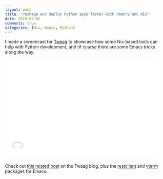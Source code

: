 ```yaml
---
layout: post
title: "Package and deploy Python apps faster with Poetry and Nix"
date: 2020-09-02
comments: true
categories: [Nix, Emacs, Python]
---
```


I made a screencast for [Tweag](https://tweag.io) to showcase how some
Nix-based tools can help with Python development, and of course there
are some Emacs tricks along the way.

<!--more-->

<div style="position: relative; padding: 30px 0 56.25% 0; height: 0; overflow: hidden; margin-bottom:2em;">
<iframe style="position:absolute;top:0;left:0;width:100%;height:100%" src="//www.youtube.com/embed/TbIHRHy7_JM" frameborder="0" allowfullscreen></iframe>
</div>

Check out [this related
post](https://www.tweag.io/blog/2020-08-12-poetry2nix/) on the Tweag
blog, plus the [restclient](https://github.com/pashky/restclient.el)
and [vterm](https://github.com/akermu/emacs-libvterm) packages for
Emacs.
